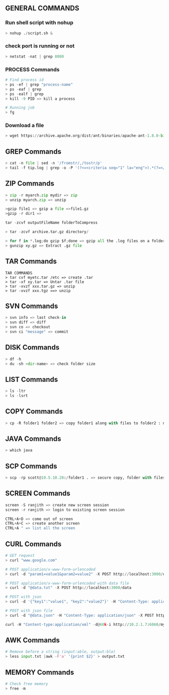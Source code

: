 ## GENERAL COMMANDS
### Run shell script with nohup
``` python
> nohup ./script.sh &
```

### check port is running or not
``` python
> netstat -nat | grep 8080
```

### PROCESS Commands
``` python
# Find process id
> ps -ef | grep "process-name"
> ps -eaf | grep
> ps -ealf | grep 
> kill -9 PID => kill a process

# Running job
> fg
```

### Download a file
``` python
> wget https://archive.apache.org/dist/ant/binaries/apache-ant-1.8.0-bin.tar.gz
```

## GREP Commands
``` python
> cat -n file | sed -n '/fromstr/,/tostr/p'
> tail -f tip.log | grep -o -P '(?<=<criteria seq="1" la="eng">).*(?=</criteria>)'
```

## ZIP Commands
``` python
> zip -r myarch.zip mydir => zip
> unzip myarch.zip => unzip

>gzip file1 => gzip a file =>file1.gz
>gzip -r dir1 => 

tar -zcvf outputFileName folderToCompress

> tar -zcvf archive.tar.gz directory/

> for f in *.log;do gzip $f;done => gzip all the .log files on a folder
> gunzip xy.gz => Extract .gz file
```


## TAR Commands
```
TAR COMMANDS
> tar cvf myetc.tar /etc => create .tar
> tar -xf xy.tar => Untar .tar file
> tar -xvzf xxx.tar.gz => unzip
> tar -xvzf xxx.tgz ==> unzip
```

## SVN Commands
``` python
> svn info => last check-in 
> svn diff => diff 
> svn co => checkout 
> svn ci "message" => commit
```

## DISK Commands
``` python
> df -h
> du -sh <dir-name> => check folder size
```

## LIST Commands
``` python
> ls -ltr 
> ls -lsrt
```

## COPY Commands
``` python
> cp -R folder1 folder2 => copy folder1 along with files to folder2 : now folder2/folder1/one.txt
```

## JAVA Commands
``` python
> which java
```

## SCP Commands
``` python
> scp -rp scott@10.5.10.20:/folder1 . => secure copy, folder with files, from one server to other with 
```

## SCREEN Commands
``` python
screen -S ranjith => create new screen session
screen -r ranjith => login to existing screen session

CTRL+A+D => come out of screen
CTRL+A+C => create another screen
CTRL+A " => list all the screen
```

## CURL Commands
``` python
# GET request
> curl "www.google.com"

# POST application/x-www-form-urlencoded
> curl -d "param1=value1&param2=value2" -X POST http://localhost:3000/data

# POST application/x-www-form-urlencoded with data file
> curl -d "@data.txt" -X POST http://localhost:3000/data

# POST with json
> curl -d '{"key1":"value1", "key2":"value2"}' -H "Content-Type: application/json" -X POST http://localhost:3000/data

# POST with json file
> curl -d "@data.json" -H "Content-Type: application/json" -X POST http://localhost:3000/data

curl -H "Content-type:application/xml" -d@60k-i http://10.2.1.7:6060/myapp/product

```

## AWK Commands
``` python
# Remove before a string (input:able, output:ble)
> less input.txt |awk -F'a' '{print $2}' > output.txt
```

## MEMORY Commands
``` python
# Check free memory
> free -m
```